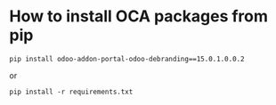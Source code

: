 # How to install OCA packages from pip

```
pip install odoo-addon-portal-odoo-debranding==15.0.1.0.0.2
```

or

```
pip install -r requirements.txt
```
